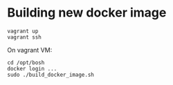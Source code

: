 # Building new docker image

```
vagrant up
vagrant ssh
```

On vagrant VM:

```
cd /opt/bosh
docker login ...
sudo ./build_docker_image.sh
```